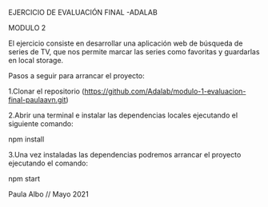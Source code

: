 EJERCICIO DE EVALUACIÓN FINAL -ADALAB

MODULO 2

El ejercicio consiste en desarrollar una aplicación web de búsqueda de series de TV, que nos permite marcar las series como favoritas y guardarlas en local storage.

Pasos a seguir para arrancar el proyecto:

1.Clonar el repositorio (https://github.com/Adalab/modulo-1-evaluacion-final-paulaavn.git)

2.Abrir una terminal e instalar las dependencias locales ejecutando el siguiente comando:

npm install

3.Una vez instaladas las dependencias podremos arrancar el proyecto ejecutando el comando:

npm start

Paula Albo // Mayo 2021
